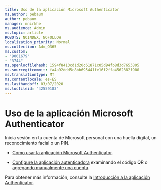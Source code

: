 ```yaml
---
title: Uso de la aplicación Microsoft Authenticator
ms.author: pebaum
author: pebaum
manager: mnirkhe
ms.audience: Admin
ms.topic: article
ROBOTS: NOINDEX, NOFOLLOW
localization_priority: Normal
ms.collection: Adm_O365
ms.custom:
- "9001679"
- "3744"
ms.openlocfilehash: 1594f8413cd1d20c61871c05d94fb8d3d7653805
ms.sourcegitcommit: fa4a92ddd5c8bb695441fe16f2ffa4562382f900
ms.translationtype: MT
ms.contentlocale: es-ES
ms.lasthandoff: 03/07/2020
ms.locfileid: "42559183"
---
```

# <a name="using-the-microsoft-authenticator-app"></a>Uso de la aplicación Microsoft Authenticator

Inicia sesión en tu cuenta de Microsoft personal con una huella digital, un reconocimiento facial o un PIN.

- [Cómo usar la aplicación Microsoft Authenticator](https://support.microsoft.com/help/4026727/microsoft-account-how-to-use-the-microsoft-authenticator-app). 

- [Configure la aplicación autenticadora](https://docs.microsoft.com/azure/active-directory/user-help/security-info-setup-auth-app) examinando el código QR o [agregando manualmente una cuenta](https://docs.microsoft.com/azure/active-directory/user-help/user-help-auth-app-add-account-manual).  

Para obtener más información, consulte la [Introducción a la aplicación Authenticator](https://docs.microsoft.com/azure/active-directory/user-help/user-help-auth-app-overview).

